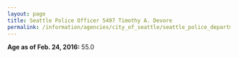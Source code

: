 ```yaml
---
layout: page
title: Seattle Police Officer 5497 Timothy A. Devore
permalink: /information/agencies/city_of_seattle/seattle_police_department/copbook/5497/
---
```


**Age as of Feb. 24, 2016:** 55.0
